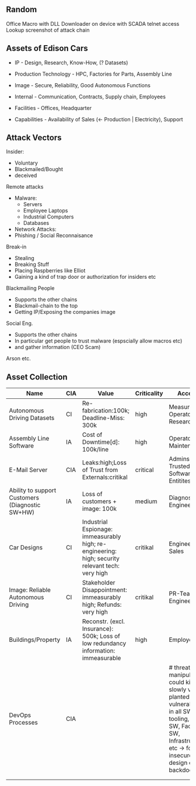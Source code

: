 ## Random

Office Macro with DLL Downloader on device with SCADA telnet access
Lookup screenshot of attack chain

## Assets of Edison Cars

- IP - Design, Research, Know-How, (? Datasets)

- Production Technology - HPC, Factories for Parts, Assembly Line

- Image - Secure, Reliability, Good Autonomous Functions

- Internal - Communication, Contracts, Supply chain, Employees

- Facilities - Offices, Headquarter

- Capabilities - Availability of Sales (<- Production | Electricity), Support

## Attack Vectors

Insider:
- Voluntary
- Blackmailed/Bought
- deceived

Remote attacks
- Malware:
  - Servers
  - Employee Laptops
  - Industrial Computers
  - Databases
- Network Attacks:
- Phishing / Social Reconnaisance

Break-in
- Stealing
- Breaking Stuff
- Placing Raspberries like Elliot
- Gaining a kind of trap door or authorization for insiders etc

Blackmailing People
- Supports the other chains
- Blackmail-chain to the top
- Getting IP/Exposing the companies image

Social Eng.
- Supports the other chains
- In particular get people to trust malware (espscially allow macros etc)
- and gather information (CEO Scam)

Arson etc.

## Asset Collection

|Name|CIA|Value|Criticality|Access|
|-------------|---------|-----------|---------|------|
| Autonomous Driving Datasets | CI | Re-fabrication:100k;    Deadline-Miss: 300k | high | Measurement Operators; Researchers
| Assembly Line Software | IA | Cost of Downtime[d]: 100k/line | high | Operators, Maintenance
| E-Mail Server | CIA | Leaks:high;Loss of Trust from Externals:critikal | critical | Admins, Trusted Software Entitites
| Ability to support Customers (Diagnostic SW+HW) | IA | Loss of customers + image: 100k | medium | Diagnostics Engineers
| Car Designs | CI | Industrial Espionage: immeasurably high; re-engineering: high; security relevant tech: very high | critikal | Engineers; Sales
| Image: Reliable Autonomous Driving | CI | Stakeholder Disappointment: immeasurably high; Refunds: very high | critikal | PR-Team; Engineers
| Buildings/Property | IA | Reconstr. (excl. Insurance): 500k; Loss of low redundancy information: immeasurable | high | Employees
| DevOps Processes| CIA |  ||  # threat by manipulation could kill slowly via planted vulnerabilities in all SW dev: tooling, Car SW, Factory SW, Infrastructure etc -> forced insecure design or backdoors
|||||
|||| |


